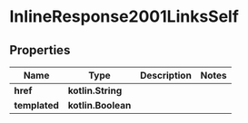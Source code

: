 
# InlineResponse2001LinksSelf

## Properties
Name | Type | Description | Notes
------------ | ------------- | ------------- | -------------
**href** | **kotlin.String** |  | 
**templated** | **kotlin.Boolean** |  | 



